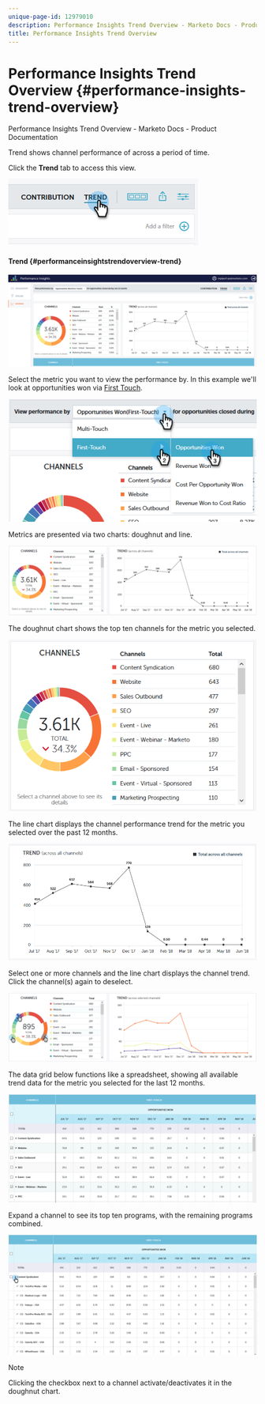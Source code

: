 ```yaml
---
unique-page-id: 12979010
description: Performance Insights Trend Overview - Marketo Docs - Product Documentation
title: Performance Insights Trend Overview
---
```


# Performance Insights Trend Overview {#performance-insights-trend-overview}

Performance Insights Trend Overview - Marketo Docs - Product Documentation

Trend shows channel performance of across a period of time.

Click the **Trend** tab to access this view.

![](assets/1.png)

#### Trend {#performanceinsightstrendoverview-trend}

![](assets/2-1.png)

Select the metric you want to view the performance by. In this example we'll look at opportunities won via [First Touch](http://docs.marketo.com/display/DOCS/Understanding+Attribution).

![](assets/3-2.png)

Metrics are presented via two charts: doughnut and line.

![](assets/4-1.png)

The doughnut chart shows the top ten channels for the metric you selected.

![](assets/5-2.png)

The line chart displays the channel performance trend for the metric you selected over the past 12 months.

![](assets/6-1.png)

Select one or more channels and the line chart displays the channel trend. Click the channel(s) again to deselect.

![](assets/7.png)

The data grid below functions like a spreadsheet, showing all available trend data for the metric you selected for the last 12 months.

![](assets/8.png)

Expand a channel to see its top ten programs, with the remaining programs combined.

![](assets/9-1.png)

>[!NOTE]
>
>Clicking the checkbox next to a channel activate/deactivates it in the doughnut chart.


